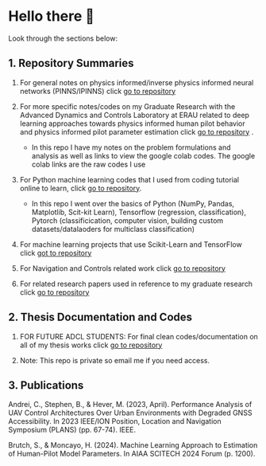 # Hello there 👋
Look through the sections below:

## 1. Repository Summaries
1. For general notes on physics informed/inverse physics informed neural networks (PINNS/IPINNS) click [go to repository](https://github.com/stephenbrutch/PINNS-and-IPINNS)
   
2. For more specific notes/codes on my Graduate Research with the Advanced Dynamics and Controls Laboratory at ERAU related to deep learning approaches towards physics informed human pilot behavior and physics informed pilot parameter estimation click [go to repository](https://github.com/stephenbrutch/Pilot-Models-for-Physics-Informed-Neural-Networks) .

   - In this repo I have my notes on the problem formulations and analysis as well as links to view the google colab codes. The google colab links are the raw codes I use
   
4. For Python machine learning codes that I used from coding tutorial online to learn, click [go to repository](https://github.com/stephenbrutch/Python-Machine-Learning-Codes).
   - In this repo I went over the basics of Python (NumPy, Pandas, Matplotlib, Scit-kit Learn), Tensorflow (regression, classification), Pytorch (classificication, computer vision, building custom datasets/datalaoders for multiclass classification) 
   
5. For machine learning projects that use Scikit-Learn and TensorFlow click [got to repository](https://github.com/stephenbrutch/Machine-Learning-Projects)
   
6. For Navigation and Controls related work click [go to repository](https://github.com/stephenbrutch/GNC-HWS-Projects)

7. For related research papers used in reference to my graduate research click [go to repository](https://github.com/stephenbrutch/research-papers)

## 2. Thesis Documentation and Codes

1. FOR FUTURE ADCL STUDENTS: For final clean codes/documentation on all of my thesis works click [go to repository](https://github.com/stephenbrutch/Thesis-codes-and-documentation)

2. Note: This repo is private so email me if you need access.
   
## 3. Publications
Andrei, C., Stephen, B., & Hever, M. (2023, April). Performance Analysis of UAV Control Architectures Over Urban Environments with Degraded GNSS Accessibility. In 2023 IEEE/ION Position, Location and Navigation Symposium (PLANS) (pp. 67-74). IEEE.

Brutch, S., & Moncayo, H. (2024). Machine Learning Approach to Estimation of Human-Pilot Model Parameters. In AIAA SCITECH 2024 Forum (p. 1200).

